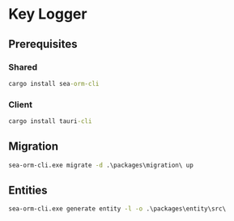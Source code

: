 # Key Logger

## Prerequisites

### Shared

```cmd
cargo install sea-orm-cli
```

### Client

```cmd
cargo install tauri-cli
```

## Migration

```cmd
sea-orm-cli.exe migrate -d .\packages\migration\ up
```

## Entities

```cmd
sea-orm-cli.exe generate entity -l -o .\packages\entity\src\
```

